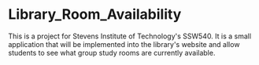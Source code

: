 ﻿# Library_Room_Availability
This is a project for Stevens Institute of Technology's SSW540. It is a 
small application that will be implemented into the library's website 
and allow students to see what group study rooms are currently available.  
